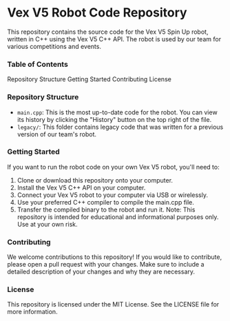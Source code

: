 # Vex V5 Robot Code Repository
This repository contains the source code for the Vex V5 Spin Up robot, written in C++ using the Vex V5 C++ API. The robot is used by our team for various competitions and events.

### Table of Contents
Repository Structure
Getting Started
Contributing
License

### Repository Structure
* `main.cpp`: This is the most up-to-date code for the robot. You can view its history by clicking the "History" button on the top right of the file.
* `legacy/`: This folder contains legacy code that was written for a previous version of our team's robot.

### Getting Started
If you want to run the robot code on your own Vex V5 robot, you'll need to:

1. Clone or download this repository onto your computer.
1. Install the Vex V5 C++ API on your computer.
1. Connect your Vex V5 robot to your computer via USB or wirelessly.
1. Use your preferred C++ compiler to compile the main.cpp file.
1. Transfer the compiled binary to the robot and run it.
Note: This repository is intended for educational and informational purposes only. Use at your own risk.

### Contributing
We welcome contributions to this repository! If you would like to contribute, please open a pull request with your changes. Make sure to include a detailed description of your changes and why they are necessary.

### License
This repository is licensed under the MIT License. See the LICENSE file for more information.
